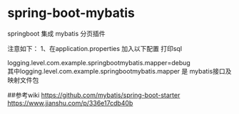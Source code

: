 # spring-boot-mybatis
springboot 集成 mybatis 分页插件


注意如下：
1、在application.properties 加入以下配置 打印sql </br>

 logging.level.com.example.springbootmybatis.mapper=debug</br>
 其中logging.level.com.example.springbootmybatis.mapper 是 mybatis接口及映射文件包


##参考wiki
https://github.com/mybatis/spring-boot-starter</br>
https://www.jianshu.com/p/336e17cdb40b

